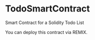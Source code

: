 # TodoSmartContract
Smart Contract for a Solidity Todo List

You can deploy this contract via REMIX.
